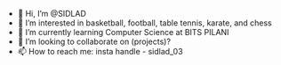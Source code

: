 - 👋 Hi, I’m @SIDLAD
- 👀 I’m interested in basketball, football, table tennis, karate, and chess
- 🌱 I’m currently learning Computer Science at BITS PILANI
- 💞️ I’m looking to collaborate on (projects)?
- 📫 How to reach me: insta handle - sidlad_03

<!---
SIDLAD/SIDLAD is a ✨ special ✨ repository because its `README.md` (this file) appears on your GitHub profile.
You can click the Preview link to take a look at your changes.
--->
